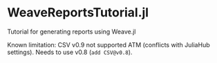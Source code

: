 # WeaveReportsTutorial.jl

Tutorial for generating reports using Weave.jl

Known limitation: CSV v0.9 not supported ATM (conflicts with JuliaHub settings). Needs to use v0.8 (`add CSV@v0.8`).